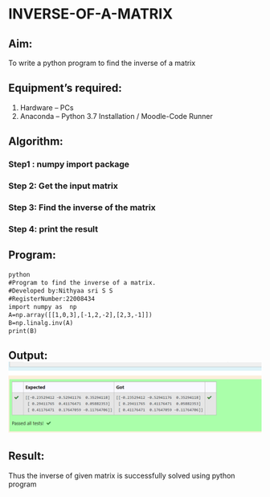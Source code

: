 # INVERSE-OF-A-MATRIX

## Aim:
To write a python program to find the inverse of a matrix

## Equipment’s required:
1. 	Hardware – PCs
2. 	Anaconda – Python 3.7 Installation / Moodle-Code Runner

## Algorithm:

### Step1 : numpy import  package

### Step 2: Get the input matrix

### Step 3: Find the inverse of the matrix

### Step 4: print the result 

## Program:
```
python
#Program to find the inverse of a matrix.
#Developed by:Nithyaa sri S S 
#RegisterNumber:22008434
import numpy as  np
A=np.array([[1,0,3],[-1,2,-2],[2,3,-1]])
B=np.linalg.inv(A)
print(B)
```
## Output:![](inverse%20of%20matrix.png)

## Result:
Thus the inverse of given matrix is successfully solved using python program

